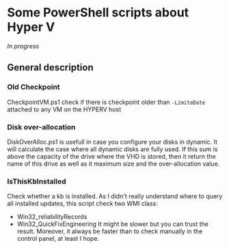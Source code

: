 # Some PowerShell scripts about Hyper V

*In progress*

## General description

### Old Checkpoint 
CheckpointVM.ps1 check if there is checkpoint older than `-LimiteDate` attached to any VM on the HYPERV host  

### Disk over-allocation
DiskOverAlloc.ps1 is usefull in case you configure your disks in dynamic. It will calculate the case where all dynamic disks are fully used. If this sum is above the capacity of the drive where the VHD is stored, then it return the name of this drive as well as it maximum size and the over-allocation value. 

### IsThisKbInstalled

Check whether a kb is installed. As I didn't really understand where to query all installed updates, this script check two WMI class: 
- Win32_reliabilityRecords
- Win32_QuickFixEngineering
It might be slower but you can trust the result. Moreover, it always be faster than to check manually in the control panel, at least I hope.  